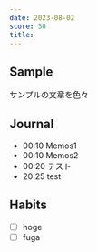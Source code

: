 ```yaml
---
date: 2023-08-02
score: 50
title:
---
```


## Sample

サンプルの文章を色々

## Journal

- 00:10 Memos1
- 00:10 Memos2
- 00:20 テスト
- 20:25 test

## Habits

- [ ] hoge
- [ ] fuga
